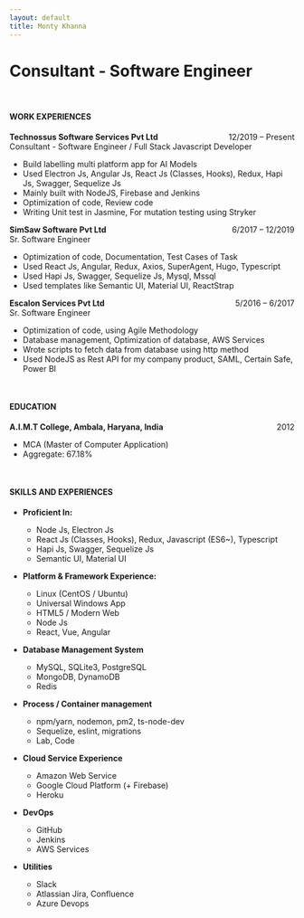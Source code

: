 ```yaml
---
layout: default
title: Monty Khanna
---
```


# Consultant - Software Engineer

<br>

#### WORK EXPERIENCES

<span style="float: right">12/2019 – Present</span>
**Technossus Software Services Pvt Ltd**  
Consultant - Software Engineer / Full Stack Javascript Developer

- Build labelling multi platform app for AI Models
- Used Electron Js, Angular Js, React Js (Classes, Hooks), Redux, Hapi Js, Swagger, Sequelize Js
- Mainly built with NodeJS, Firebase and Jenkins
- Optimization of code, Review code
- Writing Unit test in Jasmine, For mutation testing using Stryker

<span style="float: right">6/2017 – 12/2019</span>
**SimSaw Software Pvt Ltd**  
Sr. Software Engineer

- Optimization of code, Documentation, Test Cases of Task
- Used React Js, Angular, Redux, Axios, SuperAgent, Hugo, Typescript
- Used Hapi Js, Swagger, Sequelize Js, Mysql, Mssql
- Used templates like Semantic UI, Material UI, ReactStrap

<span style="float: right">5/2016 – 6/2017</span>
**Escalon Services Pvt Ltd**  
Sr. Software Engineer

- Optimization of code, using Agile Methodology
- Database management, Optimization of database, AWS Services
- Wrote scripts to fetch data from database using http method
- Used NodeJS as Rest API for my company product, SAML, Certain Safe, Power BI

<br>

#### EDUCATION

**A.I.M.T College, Ambala, Haryana, India** <span style="float: right">2012</span>

- MCA (Master of Computer Application)
- Aggregate: 67.18%

<br>

#### SKILLS AND EXPERIENCES

- **Proficient In:**

  * Node Js, Electron Js 
  * React Js (Classes, Hooks), Redux, Javascript (ES6~), Typescript
  * Hapi Js, Swagger, Sequelize Js
  * Semantic UI, Material UI

- **Platform &amp; Framework Experience:**

  * Linux (CentOS / Ubuntu)
  * Universal Windows App
  * HTML5 / Modern Web 
  * Node Js
  * React, Vue, Angular
  
- **Database Management System**

  * MySQL, SQLite3, PostgreSQL
  * MongoDB, DynamoDB
  * Redis 

- **Process / Container management**

  * npm/yarn, nodemon, pm2, ts-node-dev
  * Sequelize, eslint, migrations
  * Lab, Code
  
- **Cloud Service Experience**

  * Amazon Web Service
  * Google Cloud Platform (+ Firebase)
  * Heroku

- **DevOps**

  * GitHub
  * Jenkins
  * AWS Services
  
- **Utilities**

  * Slack
  * Atlassian Jira, Confluence
  * Azure Devops
